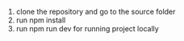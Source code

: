 1. clone the repository and go to the source folder
2. run npm install
3. run npm run dev for running project locally

